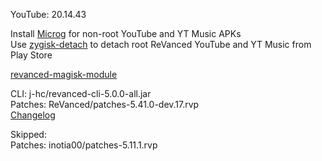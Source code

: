 YouTube: 20.14.43  

Install [Microg](https://github.com/ReVanced/GmsCore/releases) for non-root YouTube and YT Music APKs  
Use [zygisk-detach](https://github.com/j-hc/zygisk-detach) to detach root ReVanced YouTube and YT Music from Play Store  

[revanced-magisk-module](https://github.com/j-hc/revanced-magisk-module)
  
CLI: j-hc/revanced-cli-5.0.0-all.jar  
Patches: ReVanced/patches-5.41.0-dev.17.rvp  
[Changelog](https://github.com/ReVanced/revanced-patches/releases/tag/v5.41.0-dev.17)  

Skipped:  
Patches: inotia00/patches-5.11.1.rvp            
